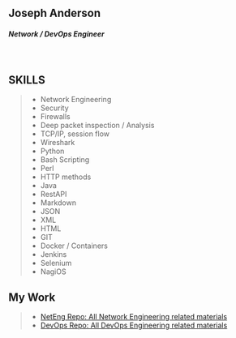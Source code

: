 ## Joseph Anderson
##### Network / DevOps Engineer

<br />

## SKILLS
>   - Network Engineering
>   - Security
>   - Firewalls
>   - Deep packet inspection / Analysis
>   - TCP/IP, session flow
>   - Wireshark
>   - Python
>   - Bash Scripting
>   - Perl
>   - HTTP methods
>   - Java
>   - RestAPI
>   - Markdown
>   - JSON
>   - XML
>   - HTML
>   - GIT
>   - Docker / Containers
>   - Jenkins
>   - Selenium
>   - NagiOS


## My Work
>   - [NetEng Repo: All Network Engineering related materials]()
>   - [DevOps Repo: All DevOps Engineering related materials]()

